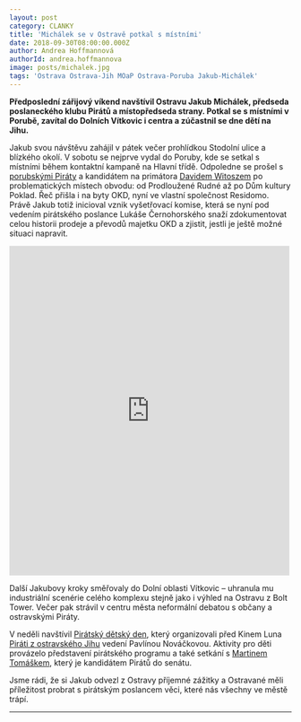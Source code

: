 ```yaml
---
layout: post
category: CLANKY
title: 'Michálek se v Ostravě potkal s místními'
date: 2018-09-30T08:00:00.000Z
author: Andrea Hoffmannová
authorId: andrea.hoffmannova
image: posts/michalek.jpg
tags: 'Ostrava Ostrava-Jih MOaP Ostrava-Poruba Jakub-Michálek'
---
```


**Předposlední zářijový víkend navštívil Ostravu Jakub Michálek, předseda poslaneckého klubu Pirátů a místopředseda strany. Potkal se s místními v Porubě, zavítal do Dolních Vítkovic i centra a zúčastnil se dne dětí na Jihu.**

Jakub svou návštěvu zahájil v pátek večer prohlídkou Stodolní ulice a blízkého okolí. V sobotu se nejprve vydal do Poruby, kde se setkal s místními během kontaktní kampaně na Hlavní třídě. Odpoledne se prošel s <a href="{{ 'poruba/' | relative_url }}">porubskými Piráty</a> a kandidátem na primátora <a href="{{ 'lide/david-witosz/' | relative_url }}">Davidem Witoszem</a> po problematických místech obvodu: od Prodloužené Rudné až po Dům kultury Poklad. Řeč přišla i na byty OKD, nyní ve vlastní společnost Residomo. Právě Jakub totiž inicioval vznik vyšetřovací komise, která se nyní pod vedením pirátského poslance Lukáše Černohorského snaží zdokumentovat celou historii prodeje a převodů majetku OKD a zjistit, jestli je ještě možné situaci napravit.

<iframe src="https://www.facebook.com/plugins/post.php?href=https%3A%2F%2Fwww.facebook.com%2Fsmidak%2Fposts%2F10217517795320453&width=500" width="500" height="588" style="border:none;overflow:hidden" scrolling="no" frameborder="0" allowTransparency="true" allow="encrypted-media"></iframe>

Další Jakubovy kroky směřovaly do Dolní oblasti Vítkovic – uhranula mu industriální scenérie celého komplexu stejně jako i výhled na Ostravu z Bolt Tower. Večer pak strávil v centru města neformální debatou s občany a ostravskými Piráty.

V neděli navštívil <a href="{{ 'aktuality/detsky-den-na-jihu' | relative_url }}">Pirátský dětský den</a>, který organizovali před Kinem Luna <a href="{{ 'jih/' | relative_url }}">Piráti z ostravského Jihu</a> vedení Pavlínou Nováčkovou. Aktivity pro děti provázelo představení pirátského programu a také setkání s <a href="https://martindosenatu.cz/" target="_blank">Martinem Tomáškem</a>, který je kandidátem Pirátů do senátu.

Jsme rádi, že si Jakub odvezl z Ostravy příjemné zážitky a Ostravané měli příležitost probrat s pirátským poslancem věci, které nás všechny ve městě trápí.

---
